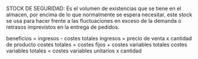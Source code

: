 STOCK DE SEGURIDAD: Es el volumen de existencias que se tiene en el almacen, por encima de lo que normalmente se espera necesitar, este stock se usa para hacer frente a las fluctuaciones en exceso de la demanda o retrasos imprevistos en la entrega de pedidos.

beneficios = ingresos - costes totales
ingresos = precio de venta x cantidad de producto
costes totales = costes fijos + costes variables totales
costes variables totales = costes variables unitarios x cantidad